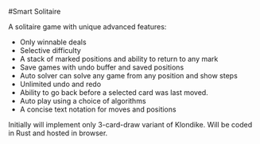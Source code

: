 #Smart Solitaire

A solitaire game with unique advanced features:

- Only winnable deals
- Selective difficulty
- A stack of marked positions and ability to return to any mark
- Save games with undo buffer and saved positions
- Auto solver can solve any game from any position and show steps
- Unlimited undo and redo
- Ability to go back before a selected card was last moved.
- Auto play using a choice of algorithms
- A concise text notation for moves and positions

Initially will implement only 3-card-draw variant of Klondike.
Will be coded in Rust and hosted in browser.

